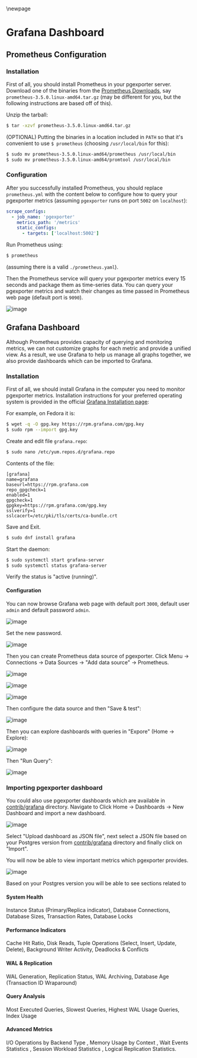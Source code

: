 \newpage

# Grafana Dashboard

## Prometheus Configuration

### Installation
First of all, you should install Prometheus in your pgexporter server. Download one of the binaries from the [Prometheus Downloads](https://prometheus.io/download/), say `prometheus-3.5.0.linux-amd64.tar.gz` (may be different for you, but the following instructions are based off of this).

Unzip the tarball:
```sh
$ tar -xzvf prometheus-3.5.0.linux-amd64.tar.gz
```

(OPTIONAL) Putting the binaries in a location included in `PATH` so that it's convenient to use `$ prometheus` (choosing `/usr/local/bin` for this):
```sh
$ sudo mv prometheus-3.5.0.linux-amd64/prometheus /usr/local/bin
$ sudo mv prometheus-3.5.0.linux-amd64/promtool /usr/local/bin
```

### Configuration

After you successfully installed Prometheus, you should replace `prometheus.yml` with the content below to configure how to query your pgexporter metrics (assuming `pgexporter` runs on port `5002` on `localhost`):
```yml
scrape_configs:
  - job_name: 'pgexporter'
    metrics_path: '/metrics'
    static_configs:
      - targets: ['localhost:5002']
```

Run Prometheus using:
```sh
$ prometheus
```
(assuming there is a valid `./prometheus.yaml`).


Then the Prometheus service will query your pgexporter metrics every 15 seconds and package them as time-series data. You can query your pgexporter metrics and watch their changes as time passed in Prometheus web page (default port is `9090`).

![image](../images/prometheus_metrics.png)

## Grafana Dashboard

Although Prometheus provides capacity of querying and monitoring metrics, we can not customize graphs for each metric and provide a unified view. As a result, we use Grafana to help us manage all graphs together, we also provide dashboards which can be imported to Grafana.

### Installation

First of all, we should install Grafana in the computer you need to monitor pgexporter metrics. Installation instructions for your preferred operating system is provided in the official [Grafana Installation page](https://grafana.com/docs/grafana/latest/setup-grafana/installation/):

For example, on Fedora it is:
```sh
$ wget -q -O gpg.key https://rpm.grafana.com/gpg.key
$ sudo rpm --import gpg.key
```

Create and edit file `grafana.repo`:
```sh
$ sudo nano /etc/yum.repos.d/grafana.repo
```
Contents of the file:
```
[grafana]
name=grafana
baseurl=https://rpm.grafana.com
repo_gpgcheck=1
enabled=1
gpgcheck=1
gpgkey=https://rpm.grafana.com/gpg.key
sslverify=1
sslcacert=/etc/pki/tls/certs/ca-bundle.crt
```
Save and Exit.

```sh
$ sudo dnf install grafana
```

Start the daemon:
```sh
$ sudo systemctl start grafana-server
$ sudo systemctl status grafana-server
```
Verify the status is "active (running)".

#### Configuration
You can now browse Grafana web page with default port `3000`, default user `admin` and default password `admin`.

![image](../images/grafana_login.png)

Set the new password.

![image](../images/grafana_home.png)

Then you can create Prometheus data source of pgexporter. Click Menu -> Connections -> Data Sources -> "Add data source" -> Prometheus.

![image](../images/grafana_menu.png)

![image](../images/grafana_add_data_source.png)

![image](../images/grafana_add_data_source_prometheus.png)

Then configure the data source and then "Save & test":

![image](../images/grafana_add_prometheus.png)

Then you can explore dashboards with queries in "Expore" (Home -> Explore):

![image](../images/grafana_add_dashboard.png)

Then "Run Query":

![image](../images/grafana_graph.png)

### Importing pgexporter dashboard

You could also use pgexporter dashboards which are available in [contrib/grafana](../../contrib/grafana/) directory. Navigate to Click Home -> Dashboards -> New Dashboard and import a new dashboard.

![image](../images/grafana_import_dashboard.png)

Select "Upload dashboard as JSON file", next select a JSON file based on your Postgres version from [contrib/grafana](../../contrib/grafana/) directory and finally click on "Import".

You will now be able to view important metrics which pgexporter provides.

![image](../images/grafana_pgexporter_dashboard.png)

Based on your Postgres version you will be able to see sections related to
#### System Health
Instance Status (Primary/Replica indicator), Database Connections, Database Sizes, Transaction Rates, Database Locks

#### Performance Indicators
Cache Hit Ratio, Disk Reads, Tuple Operations (Select, Insert, Update, Delete), Background Writer Activity, Deadlocks & Conflicts

#### WAL & Replication
WAL Generation, Replication Status, WAL Archiving, Database Age (Transaction ID Wraparound)

#### Query Analysis
Most Executed Queries, Slowest Queries, Highest WAL Usage Queries, Index Usage

#### Advanced Metrics
I/O Operations by Backend Type , Memory Usage by Context , Wait Events Statistics , Session Workload Statistics , Logical Replication Statistics.
